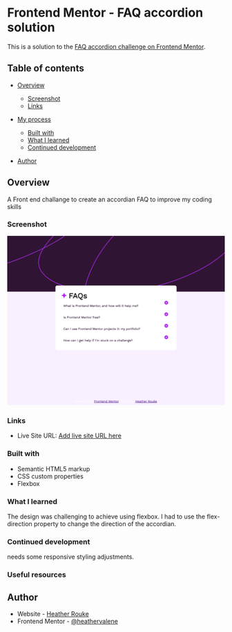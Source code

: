# Frontend Mentor - FAQ accordion solution

This is a solution to the [FAQ accordion challenge on Frontend Mentor](https://www.frontendmentor.io/challenges/faq-accordion-wyfFdeBwBz). 

## Table of contents

- [Overview](#overview)
  - [Screenshot](#screenshot)
  - [Links](#links)
- [My process](#my-process)
  - [Built with](#built-with)
  - [What I learned](#what-i-learned)
  - [Continued development](#continued-development)

- [Author](#author)



## Overview

A Front end challange to create an accordian FAQ to improve my coding skills


### Screenshot

![](/assets/images/FAQ_accordian.png)



### Links

- Live Site URL: [Add live site URL here](https://your-live-site-url.com)



### Built with

- Semantic HTML5 markup
- CSS custom properties
- Flexbox


### What I learned

The design was challenging to achieve using flexbox. I had to use the flex-direction property to change the direction of the accordian.

### Continued development

needs some responsive styling adjustments.

### Useful resources



## Author

- Website - [Heather Rouke](https://www.heatherrouke.com/)
- Frontend Mentor - [@heathervalene](https://www.frontendmentor.io/profile/heathervalene)


